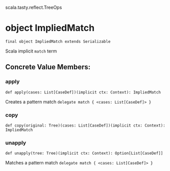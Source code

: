 scala.tasty.reflect.TreeOps
# object ImpliedMatch

<pre><code class="language-scala" >final object ImpliedMatch extends Serializable</pre></code>
Scala implicit `match` term

## Concrete Value Members:
### apply
<pre><code class="language-scala" >def apply(cases: List[CaseDef])(implicit ctx: Context): ImpliedMatch</pre></code>
Creates a pattern match `delegate match { <cases: List[CaseDef]> }`

### copy
<pre><code class="language-scala" >def copy(original: Tree)(cases: List[CaseDef])(implicit ctx: Context): ImpliedMatch</pre></code>

### unapply
<pre><code class="language-scala" >def unapply(tree: Tree)(implicit ctx: Context): Option[List[CaseDef]]</pre></code>
Matches a pattern match `delegate match { <cases: List[CaseDef]> }`

